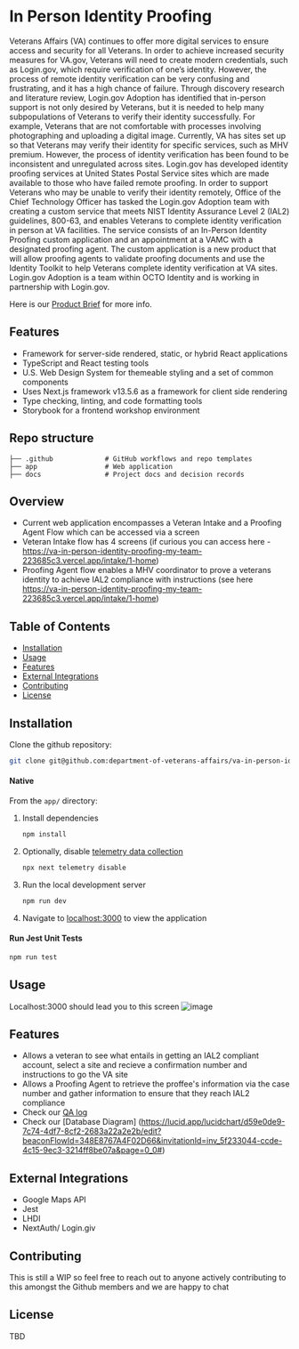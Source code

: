 # In Person Identity Proofing
Veterans Affairs (VA) continues to offer more digital services to ensure access and security for all Veterans. In order to achieve increased security measures for VA.gov, Veterans will need to  create modern credentials, such as Login.gov, which require verification of one’s identity. However, the process of remote identity verification can be very confusing and frustrating, and it has a high chance of failure. Through discovery research and literature review, Login.gov Adoption has identified that in-person support is not only desired by Veterans, but it is needed to help many subpopulations of Veterans to verify their identity successfully. For example, Veterans that are not comfortable with processes involving photographing and uploading a digital image. Currently, VA has sites set up so that Veterans may verify their identity for specific services, such as MHV premium. However, the process of identity verification has been found to be inconsistent and unregulated across sites. Login.gov has developed identity proofing services at United States Postal Service sites which are made available to those who have failed remote proofing.
In order to support Veterans who may be unable to verify their identity remotely, Office of the Chief Technology Officer has tasked the Login.gov Adoption team with creating a custom service that meets NIST Identity Assurance Level 2 (IAL2) guidelines, 800-63, and enables Veterans to complete identity verification in person at VA facilities. The service consists of an In-Person Identity Proofing custom application and an appointment at a VAMC with a designated proofing agent. The custom application is a new product that will allow proofing agents to validate proofing documents and use the Identity Toolkit to help Veterans complete identity verification at VA sites. Login.gov Adoption is a team within OCTO Identity and is working in partnership with Login.gov. 

Here is our [Product Brief](https://docs.google.com/document/d/1cQsrpAyydrElCxMk54TbRYmYuyyeJWx98KRWDUbshow/edit#heading=h.e0941y4fa3eg) for more info.

## Features

- Framework for server-side rendered, static, or hybrid React applications
- TypeScript and React testing tools
- U.S. Web Design System for themeable styling and a set of common components
- Uses Next.js framework v13.5.6 as a framework for client side rendering
- Type checking, linting, and code formatting tools
- Storybook for a frontend workshop environment

## Repo structure

```text
├── .github             # GitHub workflows and repo templates
├── app                 # Web application
├── docs                # Project docs and decision records
```

## Overview

- Current web application encompasses a Veteran Intake and a Proofing Agent Flow which can be accessed via a screen
- Veteran Intake flow has 4 screens (if curious you can access here - https://va-in-person-identity-proofing-my-team-223685c3.vercel.app/intake/1-home)
- Proofing Agent flow enables a MHV coordinator to prove a veterans identity to achieve IAL2 compliance with instructions (see here https://va-in-person-identity-proofing-my-team-223685c3.vercel.app/intake/1-home) 


## Table of Contents

- [Installation](#installation)
- [Usage](#usage)
- [Features](#features)
- [External Integrations](#external-integrations)
- [Contributing](#contributing)
- [License](#license)

## Installation
Clone the github repository:
   ```bash
   git clone git@github.com:department-of-veterans-affairs/va-in-person-identity-proofing.git
   ```
#### Native

From the `app/` directory:

1. Install dependencies
   ```bash
   npm install
   ```
2. Optionally, disable [telemetry data collection](https://nextjs.org/telemetry)
   ```bash
   npx next telemetry disable
   ```
3. Run the local development server
   ```bash
   npm run dev
   ```
4. Navigate to [localhost:3000](http://localhost:3000) to view the application

#### Run Jest Unit Tests
   ```bash
   npm run test 
   ```
## Usage

Localhost:3000 should lead you to this screen 
![image](https://github.com/department-of-veterans-affairs/va-in-person-identity-proofing/assets/137448668/6d188983-f471-416a-83ef-c35b44e9c37f)


## Features

- Allows a veteran to see what entails in getting an IAL2 compliant account, select a site and recieve a confirmation number and instructions to go the VA site
- Allows a Proofing Agent to retrieve the proffee's information via the case number and gather information to ensure that they reach IAL2 compliance
- Check our [QA log](https://docs.google.com/spreadsheets/d/18v5DcUe0J5GlFZrXR219dvPCij4x-0_kdUGJ6zdzG4A/edit#gid=1180539079)
- Check our [Database Diagram] (https://lucid.app/lucidchart/d59e0de9-7c74-4df7-8cf2-2683a22a2e2b/edit?beaconFlowId=348E8767A4F02D66&invitationId=inv_5f233044-ccde-4c15-9ec3-3214ff8be07a&page=0_0#)

## External Integrations

- Google Maps API
- Jest
- LHDI
- NextAuth/ Login.giv

## Contributing

This is still a WIP so feel free to reach out to anyone actively contributing to this amongst the Github members and we are happy to chat

## License

TBD
